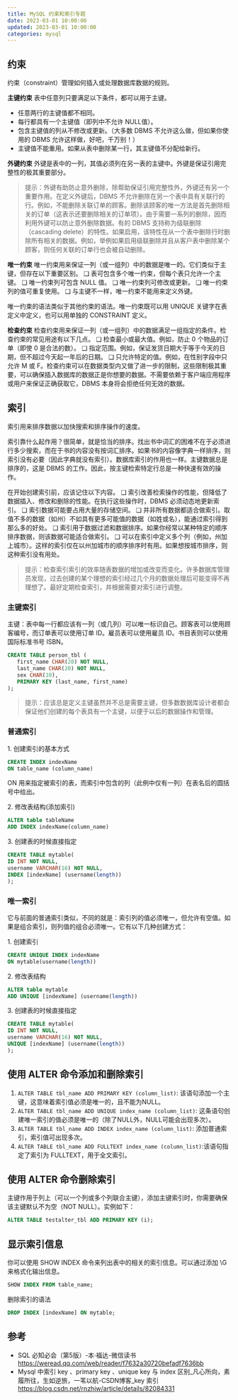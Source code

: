 ```yaml
---
title: MySQL 约束和索引专题
date: 2023-03-01 10:00:00
updated: 2023-03-01 10:00:00
categories: mysql
---
```


## 约束

约束（constraint）管理如何插入或处理数据库数据的规则。

**主键约束**
表中任意列只要满足以下条件，都可以用于主键。

* 任意两行的主键值都不相同。
* 每行都具有一个主键值（即列中不允许 NULL值）。
* 包含主键值的列从不修改或更新。（大多数 DBMS 不允许这么做，但如果你使用的 DBMS 允许这样做，好吧，千万别！）
* 主键值不能重用。如果从表中删除某一行，其主键值不分配给新行。

**外键约束**
外键是表中的一列，其值必须列在另一表的主键中。外键是保证引用完整性的极其重要部分。

> 提示：外键有助防止意外删除，除帮助保证引用完整性外，外键还有另一个重要作用。在定义外键后，DBMS 不允许删除在另一个表中具有关联行的行。例如，不能删除关联订单的顾客。删除该顾客的唯一方法是首先删除相关的订单（这表示还要删除相关的订单项）。由于需要一系列的删除，因而利用外键可以防止意外删除数据。有的 DBMS 支持称为级联删除（cascading delete）的特性。如果启用，该特性在从一个表中删除行时删除所有相关的数据。例如，举例如果启用级联删除并且从客户表中删除某个顾客，则任何关联的订单行也会被自动删除。

<!-- more -->

**唯一约束**
唯一约束用来保证一列（或一组列）中的数据是唯一的。它们类似于主键，但存在以下重要区别。
❑ 表可包含多个唯一约束，但每个表只允许一个主键。
❑ 唯一约束列可包含 NULL 值。
❑ 唯一约束列可修改或更新。
❑ 唯一约束列的值可重复使用。
❑ 与主键不一样，唯一约束不能用来定义外键。

唯一约束的语法类似于其他约束的语法。唯一约束既可以用 UNIQUE 关键字在表定义中定义，也可以用单独的 CONSTRAINT 定义。

**检查约束**
检查约束用来保证一列（或一组列）中的数据满足一组指定的条件。检查约束的常见用途有以下几点。
❑ 检查最小或最大值。例如，防止 0 个物品的订单（即使 0 是合法的数）。
❑ 指定范围。例如，保证发货日期大于等于今天的日期，但不超过今天起一年后的日期。
❑ 只允许特定的值。例如，在性别字段中只允许 M 或 F。检查约束可以在数据类型内又做了进一步的限制，这些限制极其重要，可以确保插入数据库的数据正是你想要的数据。不需要依赖于客户端应用程序或用户来保证正确获取它，DBMS 本身将会拒绝任何无效的数据。

## 索引

索引用来排序数据以加快搜索和排序操作的速度。

索引靠什么起作用？很简单，就是恰当的排序。找出书中词汇的困难不在于必须进行多少搜索，而在于书的内容没有按词汇排序。如果书的内容像字典一样排序，则索引没有必要（因此字典就没有索引）。数据库索引的作用也一样。主键数据总是排序的，这是 DBMS 的工作。因此，按主键检索特定行总是一种快速有效的操作。

在开始创建索引前，应该记住以下内容。
❑ 索引改善检索操作的性能，但降低了数据插入、修改和删除的性能。在执行这些操作时，DBMS 必须动态地更新索引。
❑ 索引数据可能要占用大量的存储空间。
❑ 并非所有数据都适合做索引。取值不多的数据（如州）不如具有更多可能值的数据（如姓或名），能通过索引得到那么多的好处。
❑ 索引用于数据过滤和数据排序。如果你经常以某种特定的顺序排序数据，则该数据可能适合做索引。
❑ 可以在索引中定义多个列（例如，州加上城市）。这样的索引仅在以州加城市的顺序排序时有用。如果想按城市排序，则这种索引没有用处。

> 提示：检查索引索引的效率随表数据的增加或改变而变化。许多数据库管理员发现，过去创建的某个理想的索引经过几个月的数据处理后可能变得不再理想了。最好定期检查索引，并根据需要对索引进行调整。

### 主键索引

主键：表中每一行都应该有一列（或几列）可以唯一标识自己。顾客表可以使用顾客编号，而订单表可以使用订单 ID。雇员表可以使用雇员 ID。书目表则可以使用国际标准书号 ISBN。

```sql
CREATE TABLE person_tbl (
   first_name CHAR(20) NOT NULL,
   last_name CHAR(20) NOT NULL,
   sex CHAR(10),
   PRIMARY KEY (last_name, first_name)
);
```

> 提示：应该总是定义主键虽然并不总是需要主键，但多数数据库设计者都会保证他们创建的每个表具有一个主键，以便于以后的数据操作和管理。

### 普通索引

1\. 创建索引的基本方式

```sql
CREATE INDEX indexName
ON table_name (column_name)
```

ON 用来指定被索引的表，而索引中包含的列（此例中仅有一列）在表名后的圆括号中给出。

2\. 修改表结构(添加索引)

```sql
ALTER table tableName
ADD INDEX indexName(column_name)
```

3\. 创建表的时候直接指定

```sql
CREATE TABLE mytable(
ID INT NOT NULL,
username VARCHAR(16) NOT NULL,
INDEX [indexName] (username(length))
);
```

### 唯一索引

它与前面的普通索引类似，不同的就是：索引列的值必须唯一，但允许有空值。如果是组合索引，则列值的组合必须唯一。它有以下几种创建方式：

1\. 创建索引

```sql
CREATE UNIQUE INDEX indexName
ON mytable(username(length))
```

2\. 修改表结构

```sql
ALTER table mytable
ADD UNIQUE [indexName] (username(length))
```

3\. 创建表的时候直接指定

```sql
CREATE TABLE mytable(
ID INT NOT NULL,
username VARCHAR(16) NOT NULL,
UNIQUE [indexName] (username(length))
);
```

## 使用 ALTER 命令添加和删除索引

1. `ALTER TABLE tbl_name ADD PRIMARY KEY (column_list)`: 该语句添加一个主键，这意味着索引值必须是唯一的，且不能为NULL。
2. `ALTER TABLE tbl_name ADD UNIQUE index_name (column_list)`: 这条语句创建唯一索引的值必须是唯一的（除了NULL外，NULL可能会出现多次）。
3. `ALTER TABLE tbl_name ADD INDEX index_name (column_list)`: 添加普通索引，索引值可出现多次。
4. `ALTER TABLE tbl_name ADD FULLTEXT index_name (column_list)`:该语句指定了索引为 FULLTEXT，用于全文索引。

## 使用 ALTER 命令删除索引

主键作用于列上（可以一个列或多个列联合主键），添加主键索引时，你需要确保该主键默认不为空（NOT NULL）。实例如下：

```sql
ALTER TABLE testalter_tbl ADD PRIMARY KEY (i);
```

## 显示索引信息

你可以使用 SHOW INDEX 命令来列出表中的相关的索引信息。可以通过添加 \G 来格式化输出信息。

```sql
SHOW INDEX FROM table_name;
```

删除索引的语法

```sql
DROP INDEX [indexName] ON mytable;
```

## 参考

* SQL 必知必会（第5版）-本·福达-微信读书 <https://weread.qq.com/web/reader/f7632a30720befadf7636bb>
* Mysql 中索引 key 、primary key 、unique key 与 index 区别_凡心所向，素履所往，生如逆旅，一苇以航-CSDN博客_key 索引 <https://blog.csdn.net/rnzhiw/article/details/82084331>
